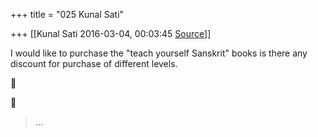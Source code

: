 +++
title = "025 Kunal Sati"

+++
[[Kunal Sati	2016-03-04, 00:03:45 [Source](https://groups.google.com/g/samskrita/c/sahtf-i5c-E)]]



I would like to purchase the "teach yourself Sanskrit" books is there any discount for purchase of different levels.





> ...


